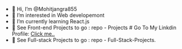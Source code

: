 - 👋 Hi, I’m @Mohitjangra855
- 👀 I’m interested in Web developemont
- 🌱 I’m currently learning React.js
- 👀 See Front-end Projects to go : repo - Projects # Go To My Linkdin Profile:  [Click me..]([https://www.linkedin.com/in/mohit-kumar-8850382aa/])
- 👀 See Full-stack Projects to go : repo - Full-Stack-Projects.
